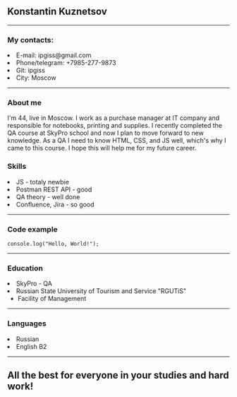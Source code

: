 ## Konstantin Kuznetsov

---

### My contacts:

<li> E-mail: ipgiss@gmail.com </li>
<li> Phone/telegram: +7985-277-9873 </li>
<li> Git: ipgiss </li>
<li> City: Moscow </li>

---

### About me

I'm 44, live in Moscow. I work as a purchase manager at IT company and responsible for notebooks, printing and supplies. I recently completed the QA course at SkyPro school and now I plan to move forward to new knowledge. As a QA I need to know HTML, CSS, and JS well, which's why I came to this course. I hope this will help me for my future career.

### Skills

<li>JS - totaly newbie</li>
<li>Postman REST API - good</li>
<li> QA theory - well done </li>
<li> Confluence, Jira - so good</li>

---

### Code example

`console.log("Hello, World!");`

---

### Education

<li> SkyPro - QA</li>

<li>Russian State University of Tourism and Service "RGUTiS"<ul>
    <li>Facility of Management </li> </ul>

---

### Languages

<li> Russian</li>
<li> English B2</li>

---

## All the best for everyone in your studies and hard work!
